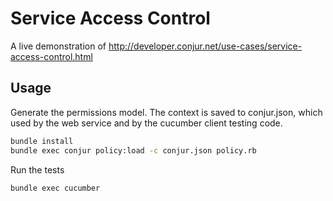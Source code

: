 Service Access Control
======================

A live demonstration of http://developer.conjur.net/use-cases/service-access-control.html

Usage
-----

Generate the permissions model. The context is saved to conjur.json, which used by the web service and by the 
cucumber client testing code.

```bash
bundle install
bundle exec conjur policy:load -c conjur.json policy.rb
```

Run the tests

```bash
bundle exec cucumber
```
